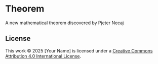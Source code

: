 # Theorem
A new mathematical theorem discovered by Pjeter Necaj
## License
This work © 2025 [Your Name] is licensed under a [Creative Commons Attribution 4.0 International License](https://creativecommons.org/licenses/by/4.0/).
